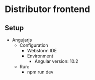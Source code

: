 # Distributor frontend

## Setup
- Angujarjs
  - Configuration
    - Webstorm IDE
    - Environment
      - Angular version: 10.2
  - Run:
    - npm run dev
